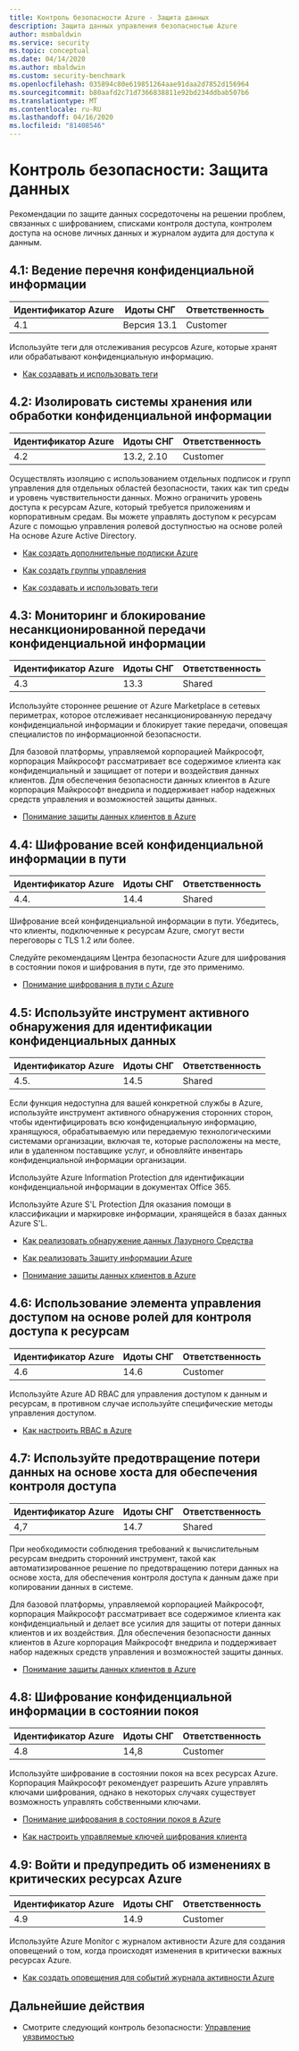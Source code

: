```yaml
---
title: Контроль безопасности Azure - Защита данных
description: Защита данных управления безопасностью Azure
author: msmbaldwin
ms.service: security
ms.topic: conceptual
ms.date: 04/14/2020
ms.author: mbaldwin
ms.custom: security-benchmark
ms.openlocfilehash: 035894c80e619851264aae91daa2d7852d156964
ms.sourcegitcommit: b80aafd2c71d7366838811e92bd234ddbab507b6
ms.translationtype: MT
ms.contentlocale: ru-RU
ms.lasthandoff: 04/16/2020
ms.locfileid: "81408546"
---
```

# <a name="security-control-data-protection"></a>Контроль безопасности: Защита данных

Рекомендации по защите данных сосредоточены на решении проблем, связанных с шифрованием, списками контроля доступа, контролем доступа на основе личных данных и журналом аудита для доступа к данным.

## <a name="41-maintain-an-inventory-of-sensitive-information"></a>4.1: Ведение перечня конфиденциальной информации

| Идентификатор Azure | Идоты СНГ | Ответственность |
|--|--|--|
| 4.1 | Версия 13.1 | Customer |

Используйте теги для отслеживания ресурсов Azure, которые хранят или обрабатывают конфиденциальную информацию.

- [Как создавать и использовать теги](https://docs.microsoft.com/azure/azure-resource-manager/resource-group-using-tags)

## <a name="42-isolate-systems-storing-or-processing-sensitive-information"></a>4.2: Изолировать системы хранения или обработки конфиденциальной информации

| Идентификатор Azure | Идоты СНГ | Ответственность |
|--|--|--|
| 4.2 | 13.2, 2.10 | Customer |

Осуществлять изоляцию с использованием отдельных подписок и групп управления для отдельных областей безопасности, таких как тип среды и уровень чувствительности данных. Можно ограничить уровень доступа к ресурсам Azure, который требуется приложениям и корпоративным средам. Вы можете управлять доступом к ресурсам Azure с помощью управления ролевой доступностью на основе ролей На основе Azure Active Directory. 

- [Как создать дополнительные подписки Azure](https://docs.microsoft.com/azure/billing/billing-create-subscription)

- [Как создать группы управления](https://docs.microsoft.com/azure/governance/management-groups/create)

- [Как создавать и использовать теги](https://docs.microsoft.com/azure/azure-resource-manager/resource-group-using-tags)

## <a name="43-monitor-and-block-unauthorized-transfer-of-sensitive-information"></a>4.3: Мониторинг и блокирование несанкционированной передачи конфиденциальной информации

| Идентификатор Azure | Идоты СНГ | Ответственность |
|--|--|--|
| 4.3 | 13.3 | Shared |

Используйте стороннее решение от Azure Marketplace в сетевых периметрах, которое отслеживает несанкционированную передачу конфиденциальной информации и блокирует такие передачи, оповещая специалистов по информационной безопасности.

Для базовой платформы, управляемой корпорацией Майкрософт, корпорация Майкрософт рассматривает все содержимое клиента как конфиденциальный и защищает от потери и воздействия данных клиентов. Для обеспечения безопасности данных клиентов в Azure корпорация Майкрософт внедрила и поддерживает набор надежных средств управления и возможностей защиты данных.

- [Понимание защиты данных клиентов в Azure](https://docs.microsoft.com/azure/security/fundamentals/protection-customer-data)

## <a name="44-encrypt-all-sensitive-information-in-transit"></a>4.4: Шифрование всей конфиденциальной информации в пути

| Идентификатор Azure | Идоты СНГ | Ответственность |
|--|--|--|
| 4.4. | 14.4 | Shared |

Шифрование всей конфиденциальной информации в пути. Убедитесь, что клиенты, подключенные к ресурсам Azure, смогут вести переговоры с TLS 1.2 или более.

Следуйте рекомендациям Центра безопасности Azure для шифрования в состоянии покоя и шифрования в пути, где это применимо.

- [Понимание шифрования в пути с Azure](https://docs.microsoft.com/azure/security/fundamentals/encryption-overview#encryption-of-data-in-transit)

## <a name="45-use-an-active-discovery-tool-to-identify-sensitive-data"></a>4.5: Используйте инструмент активного обнаружения для идентификации конфиденциальных данных

| Идентификатор Azure | Идоты СНГ | Ответственность |
|--|--|--|
| 4.5. | 14.5 | Shared |

Если функция недоступна для вашей конкретной службы в Azure, используйте инструмент активного обнаружения сторонних сторон, чтобы идентифицировать всю конфиденциальную информацию, хранящуюся, обрабатываемую или передаемую технологическими системами организации, включая те, которые расположены на месте, или в удаленном поставщике услуг, и обновляйте инвентарь конфиденциальной информации организации.

Используйте Azure Information Protection для идентификации конфиденциальной информации в документах Office 365.

Используйте Azure S'L Protection Для оказания помощи в классификации и маркировке информации, хранящейся в базах данных Azure S'L.

- [Как реализовать обнаружение данных Лазурного Средства](https://docs.microsoft.com/azure/sql-database/sql-database-data-discovery-and-classification)

- [Как реализовать Защиту информации Azure](https://docs.microsoft.com/azure/information-protection/deployment-roadmap)

- [Понимание защиты данных клиентов в Azure](https://docs.microsoft.com/azure/security/fundamentals/protection-customer-data)

## <a name="46-use-role-based-access-control-to-control-access-to-resources"></a>4.6: Использование элемента управления доступом на основе ролей для контроля доступа к ресурсам

| Идентификатор Azure | Идоты СНГ | Ответственность |
|--|--|--|
| 4.6 | 14.6 | Customer |

Используйте Azure AD RBAC для управления доступом к данным и ресурсам, в противном случае используйте специфические методы управления доступом.

- [Как настроить RBAC в Azure](https://docs.microsoft.com/azure/role-based-access-control/role-assignments-portal)

## <a name="47-use-host-based-data-loss-prevention-to-enforce-access-control"></a>4.7: Используйте предотвращение потери данных на основе хоста для обеспечения контроля доступа

| Идентификатор Azure | Идоты СНГ | Ответственность |
|--|--|--|
| 4,7 | 14.7 | Shared |

При необходимости соблюдения требований к вычислительным ресурсам внедрить сторонний инструмент, такой как автоматизированное решение по предотвращению потери данных на основе хоста, для обеспечения контроля доступа к данным даже при копировании данных в системе.

Для базовой платформы, управляемой корпорацией Майкрософт, корпорация Майкрософт рассматривает все содержимое клиента как конфиденциальный и делает все усилия для защиты от потери данных клиентов и их воздействия. Для обеспечения безопасности данных клиентов в Azure корпорация Майкрософт внедрила и поддерживает набор надежных средств управления и возможностей защиты данных.

- [Понимание защиты данных клиентов в Azure](https://docs.microsoft.com/azure/security/fundamentals/protection-customer-data)

## <a name="48-encrypt-sensitive-information-at-rest"></a>4.8: Шифрование конфиденциальной информации в состоянии покоя

| Идентификатор Azure | Идоты СНГ | Ответственность |
|--|--|--|
| 4.8 | 14,8 | Customer |

Используйте шифрование в состоянии покоя на всех ресурсах Azure. Корпорация Майкрософт рекомендует разрешить Azure управлять ключами шифрования, однако в некоторых случаях существует возможность управлять собственными ключами. 

- [Понимание шифрования в состоянии покоя в Azure](https://docs.microsoft.com/azure/security/fundamentals/encryption-atrest)

- [Как настроить управляемые ключей шифрования клиента](https://docs.microsoft.com/azure/storage/common/storage-encryption-keys-portal)

## <a name="49-log-and-alert-on-changes-to-critical-azure-resources"></a>4.9: Войти и предупредить об изменениях в критических ресурсах Azure

| Идентификатор Azure | Идоты СНГ | Ответственность |
|--|--|--|
| 4.9 | 14.9 | Customer |

Используйте Azure Monitor с журналом активности Azure для создания оповещений о том, когда происходят изменения в критически важных ресурсах Azure.

- [Как создать оповещения для событий журнала активности Azure](https://docs.microsoft.com/azure/azure-monitor/platform/alerts-activity-log)


## <a name="next-steps"></a>Дальнейшие действия

- Смотрите следующий контроль безопасности: [Управление уязвимостью](security-control-vulnerability-management.md)